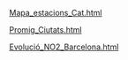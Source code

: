 
[Mapa_estacions_Cat.html](https://htmlpreview.github.io/?https://github.com/Arnasto/PRA_Visualitzacio_Dades/blob/main/hourly_avg_no2_heatmap.html)

[Promig_Ciutats.html](https://htmlpreview.github.io/?https://github.com/Arnasto/PRA_Visualitzacio_Dades/blob/main/hourly_avg_no2_cities2024.html)

[Evolució_NO2_Barcelona.html](https://htmlpreview.github.io/?https://github.com/Arnasto/PRA_Visualitzacio_Dades/blob/main/hourly_avg_no2_barcelona.html)
